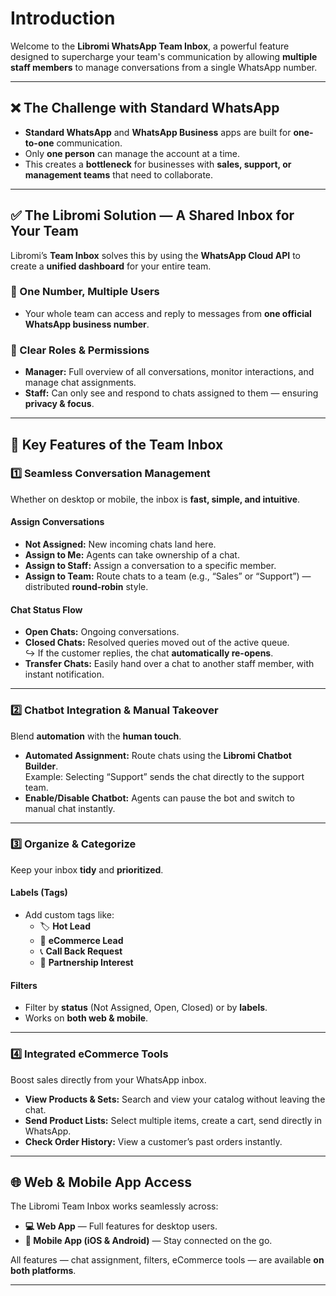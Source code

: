 # Introduction

Welcome to the **Libromi WhatsApp Team Inbox**, a powerful feature designed to supercharge your team's communication by allowing **multiple staff members** to manage conversations from a single WhatsApp number.

---

## ❌ The Challenge with Standard WhatsApp

- **Standard WhatsApp** and **WhatsApp Business** apps are built for **one-to-one** communication.  
- Only **one person** can manage the account at a time.  
- This creates a **bottleneck** for businesses with **sales, support, or management teams** that need to collaborate.

---

## ✅ The Libromi Solution — A Shared Inbox for Your Team

Libromi’s **Team Inbox** solves this by using the **WhatsApp Cloud API** to create a **unified dashboard** for your entire team.

### 🔹 One Number, Multiple Users
- Your whole team can access and reply to messages from **one official WhatsApp business number**.

### 🔹 Clear Roles & Permissions
- **Manager:** Full overview of all conversations, monitor interactions, and manage chat assignments.  
- **Staff:** Can only see and respond to chats assigned to them — ensuring **privacy & focus**.

---

## 🔑 Key Features of the Team Inbox

### 1️⃣ Seamless Conversation Management
Whether on desktop or mobile, the inbox is **fast, simple, and intuitive**.

#### Assign Conversations
- **Not Assigned:** New incoming chats land here.
- **Assign to Me:** Agents can take ownership of a chat.
- **Assign to Staff:** Assign a conversation to a specific member.
- **Assign to Team:** Route chats to a team (e.g., “Sales” or “Support”) — distributed **round-robin** style.

#### Chat Status Flow
- **Open Chats:** Ongoing conversations.
- **Closed Chats:** Resolved queries moved out of the active queue.  
  ↪ If the customer replies, the chat **automatically re-opens**.
- **Transfer Chats:** Easily hand over a chat to another staff member, with instant notification.

---

### 2️⃣ Chatbot Integration & Manual Takeover
Blend **automation** with the **human touch**.

- **Automated Assignment:** Route chats using the **Libromi Chatbot Builder**.  
  Example: Selecting “Support” sends the chat directly to the support team.
- **Enable/Disable Chatbot:** Agents can pause the bot and switch to manual chat instantly.

---

### 3️⃣ Organize & Categorize
Keep your inbox **tidy** and **prioritized**.

#### Labels (Tags)
- Add custom tags like:
  - 🏷 **Hot Lead**
  - 🛒 **eCommerce Lead**
  - 📞 **Call Back Request**
  - 🤝 **Partnership Interest**

#### Filters
- Filter by **status** (Not Assigned, Open, Closed) or by **labels**.
- Works on **both web & mobile**.

---

### 4️⃣ Integrated eCommerce Tools
Boost sales directly from your WhatsApp inbox.

- **View Products & Sets:** Search and view your catalog without leaving the chat.
- **Send Product Lists:** Select multiple items, create a cart, send directly in WhatsApp.
- **Check Order History:** View a customer’s past orders instantly.

---

## 🌐 Web & Mobile App Access

The Libromi Team Inbox works seamlessly across:

- **💻 Web App** — Full features for desktop users.  
- **📱 Mobile App (iOS & Android)** — Stay connected on the go.

All features — chat assignment, filters, eCommerce tools — are available **on both platforms**.

---
